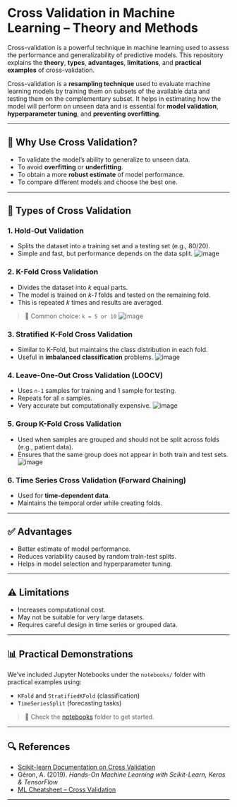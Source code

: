 # Cross Validation in Machine Learning – Theory and Methods

Cross-validation is a powerful technique in machine learning used to assess the performance and generalizability of predictive models. This repository explains the **theory**, **types**, **advantages**, **limitations**, and **practical examples** of cross-validation.

Cross-validation is a **resampling technique** used to evaluate machine learning models by training them on subsets of the available data and testing them on the complementary subset. It helps in estimating how the model will perform on unseen data and is essential for **model validation**, **hyperparameter tuning**, and **preventing overfitting**.

---

## 🔁 Why Use Cross Validation?

- To validate the model’s ability to generalize to unseen data.
- To avoid **overfitting** or **underfitting**.
- To obtain a more **robust estimate** of model performance.
- To compare different models and choose the best one.

---

## 📌 Types of Cross Validation

### 1. **Hold-Out Validation**
- Splits the dataset into a training set and a testing set (e.g., 80/20).
- Simple and fast, but performance depends on the data split.
![image](https://github.com/user-attachments/assets/d07b2ac1-2e0f-468f-a34c-e49d5b8f59a0)


### 2. **K-Fold Cross Validation**
- Divides the dataset into *k* equal parts.
- The model is trained on *k-1* folds and tested on the remaining fold.
- This is repeated *k* times and results are averaged.

> 🔢 Common choice: `k = 5 or 10`
![image](https://github.com/user-attachments/assets/792e799d-b590-4644-97d8-c2f8613cdc28)

### 3. **Stratified K-Fold Cross Validation**
- Similar to K-Fold, but maintains the class distribution in each fold.
- Useful in **imbalanced classification** problems.
![image](https://github.com/user-attachments/assets/a52ed7a5-4ce2-40d3-abd9-66a5084992e9)

### 4. **Leave-One-Out Cross Validation (LOOCV)**
- Uses `n-1` samples for training and 1 sample for testing.
- Repeats for all `n` samples.
- Very accurate but computationally expensive.
  ![image](https://github.com/user-attachments/assets/31f518bf-625f-41fc-815c-da0a1f67cfcf)


### 5. **Group K-Fold Cross Validation**
- Used when samples are grouped and should not be split across folds (e.g., patient data).
- Ensures that the same group does not appear in both train and test sets.
![image](https://github.com/user-attachments/assets/32f3b82c-d393-457c-a11f-28a6c6db268f)

### 6. **Time Series Cross Validation (Forward Chaining)**
- Used for **time-dependent data**.
- Maintains the temporal order while creating folds.

---

## ✅ Advantages

- Better estimate of model performance.
- Reduces variability caused by random train-test splits.
- Helps in model selection and hyperparameter tuning.

---

## ⚠️ Limitations

- Increases computational cost.
- May not be suitable for very large datasets.
- Requires careful design in time series or grouped data.

---

## 📊 Practical Demonstrations

We’ve included Jupyter Notebooks under the `notebooks/` folder with practical examples using:
- `KFold` and `StratifiedKFold` (classification)
- `TimeSeriesSplit` (forecasting tasks)

> 📁 Check the [notebooks](notebooks/) folder to get started.

---

## 🔍 References

* [Scikit-learn Documentation on Cross Validation](https://scikit-learn.org/stable/modules/cross_validation.html)
* Géron, A. (2019). *Hands-On Machine Learning with Scikit-Learn, Keras & TensorFlow*
* [ML Cheatsheet – Cross Validation](https://ml-cheatsheet.readthedocs.io/en/latest/cross_validation.html)
---
